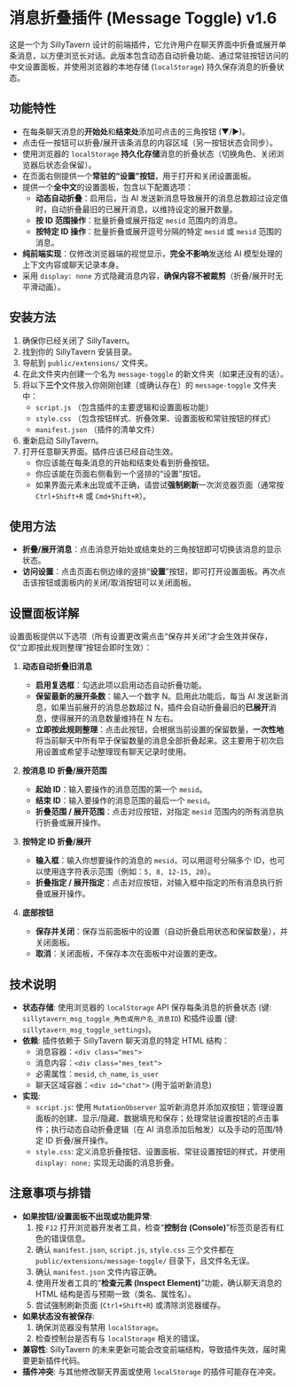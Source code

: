 # 消息折叠插件 (Message Toggle) v1.6

这是一个为 SillyTavern 设计的前端插件，它允许用户在聊天界面中折叠或展开单条消息，以方便浏览长对话。此版本包含动态自动折叠功能、通过常驻按钮访问的中文设置面板，并使用浏览器的本地存储 (`localStorage`) 持久保存消息的折叠状态。

## 功能特性

*   在每条聊天消息的**开始处**和**结束处**添加可点击的三角按钮 (▼/▶)。
*   点击任一按钮可以折叠/展开该条消息的内容区域（另一按钮状态会同步）。
*   使用浏览器的 `localStorage` **持久化存储**消息的折叠状态（切换角色、关闭浏览器后状态会保留）。
*   在页面右侧提供一个**常驻的“设置”按钮**，用于打开和关闭设置面板。
*   提供一个**全中文**的设置面板，包含以下配置选项：
    *   **动态自动折叠**：启用后，当 AI 发送新消息导致展开的消息总数超过设定值时，自动折叠最旧的已展开消息，以维持设定的展开数量。
    *   **按 ID 范围操作**：批量折叠或展开指定 `mesid` 范围内的消息。
    *   **按特定 ID 操作**：批量折叠或展开逗号分隔的特定 `mesid` 或 `mesid` 范围的消息。
*   **纯前端实现**：仅修改浏览器端的视觉显示，**完全不影响**发送给 AI 模型处理的上下文内容或聊天记录本身。
*   采用 `display: none` 方式隐藏消息内容，**确保内容不被裁剪**（折叠/展开时无平滑动画）。

## 安装方法

1.  确保你已经关闭了 SillyTavern。
2.  找到你的 SillyTavern 安装目录。
3.  导航到 `public/extensions/` 文件夹。
4.  在此文件夹内创建一个名为 `message-toggle` 的新文件夹（如果还没有的话）。
5.  将以下**三个**文件放入你刚刚创建（或确认存在）的 `message-toggle` 文件夹中：
    *   `script.js` （包含插件的主要逻辑和设置面板功能）
    *   `style.css` （包含按钮样式、折叠效果、设置面板和常驻按钮的样式）
    *   `manifest.json` （插件的清单文件）
6.  重新启动 SillyTavern。
7.  打开任意聊天界面。插件应该已经自动生效。
    *   你应该能在每条消息的开始和结束处看到折叠按钮。
    *   你应该能在页面右侧看到一个竖排的“设置”按钮。
    *   如果界面元素未出现或不正确，请尝试**强制刷新**一次浏览器页面（通常按 `Ctrl+Shift+R` 或 `Cmd+Shift+R`）。

## 使用方法

*   **折叠/展开消息**：点击消息开始处或结束处的三角按钮即可切换该消息的显示状态。
*   **访问设置**：点击页面右侧边缘的竖排“**设置**”按钮，即可打开设置面板。再次点击该按钮或面板内的关闭/取消按钮可以关闭面板。

## 设置面板详解

设置面板提供以下选项（所有设置更改需点击“保存并关闭”才会生效并保存，仅“立即按此规则整理”按钮会即时生效）：

1.  **动态自动折叠旧消息**
    *   **启用复选框**：勾选此项以启用动态自动折叠功能。
    *   **保留最新的展开条数**：输入一个数字 N。启用此功能后，每当 AI 发送新消息，如果当前展开的消息总数超过 N，插件会自动折叠最旧的**已展开**消息，使得展开的消息数量维持在 N 左右。
    *   **立即按此规则整理**：点击此按钮，会根据当前设置的保留数量，**一次性地**将当前聊天中所有早于保留数量的消息全部折叠起来。这主要用于初次启用设置或希望手动整理现有聊天记录时使用。

2.  **按消息 ID 折叠/展开范围**
    *   **起始 ID**：输入要操作的消息范围的第一个 `mesid`。
    *   **结束 ID**：输入要操作的消息范围的最后一个 `mesid`。
    *   **折叠范围 / 展开范围**：点击对应按钮，对指定 `mesid` 范围内的所有消息执行折叠或展开操作。

3.  **按特定 ID 折叠/展开**
    *   **输入框**：输入你想要操作的消息的 `mesid`，可以用逗号分隔多个 ID，也可以使用连字符表示范围（例如：`5, 8, 12-15, 20`）。
    *   **折叠指定 / 展开指定**：点击对应按钮，对输入框中指定的所有消息执行折叠或展开操作。

4.  **底部按钮**
    *   **保存并关闭**：保存当前面板中的设置（自动折叠启用状态和保留数量），并关闭面板。
    *   **取消**：关闭面板，不保存本次在面板中对设置的更改。

## 技术说明

*   **状态存储**: 使用浏览器的 `localStorage` API 保存每条消息的折叠状态 (键: `sillytavern_msg_toggle_角色或用户名_消息ID`) 和插件设置 (键: `sillytavern_msg_toggle_settings`)。
*   **依赖**: 插件依赖于 SillyTavern 聊天消息的特定 HTML 结构：
    *   消息容器：`<div class="mes">`
    *   消息内容：`<div class="mes_text">`
    *   必需属性：`mesid`, `ch_name`, `is_user`
    *   聊天区域容器：`<div id="chat">` (用于监听新消息)
*   **实现**:
    *   `script.js`: 使用 `MutationObserver` 监听新消息并添加双按钮；管理设置面板的创建、显示/隐藏、数据填充和保存；处理常驻设置按钮的点击事件；执行动态自动折叠逻辑（在 AI 消息添加后触发）以及手动的范围/特定 ID 折叠/展开操作。
    *   `style.css`: 定义消息折叠按钮、设置面板、常驻设置按钮的样式，并使用 `display: none;` 实现无动画的消息折叠。

## 注意事项与排错

*   **如果按钮/设置面板不出现或功能异常**:
    1.  按 `F12` 打开浏览器开发者工具，检查“**控制台 (Console)**”标签页是否有红色的错误信息。
    2.  确认 `manifest.json`, `script.js`, `style.css` 三个文件都在 `public/extensions/message-toggle/` 目录下，且文件名无误。
    3.  确认 `manifest.json` 文件内容正确。
    4.  使用开发者工具的“**检查元素 (Inspect Element)**”功能，确认聊天消息的 HTML 结构是否与预期一致（类名、属性名）。
    5.  尝试强制刷新页面 (`Ctrl+Shift+R`) 或清除浏览器缓存。
*   **如果状态没有被保存**:
    1.  确保浏览器没有禁用 `localStorage`。
    2.  检查控制台是否有与 `localStorage` 相关的错误。
*   **兼容性**: SillyTavern 的未来更新可能会改变前端结构，导致插件失效，届时需要更新插件代码。
*   **插件冲突**: 与其他修改聊天界面或使用 `localStorage` 的插件可能存在冲突。

